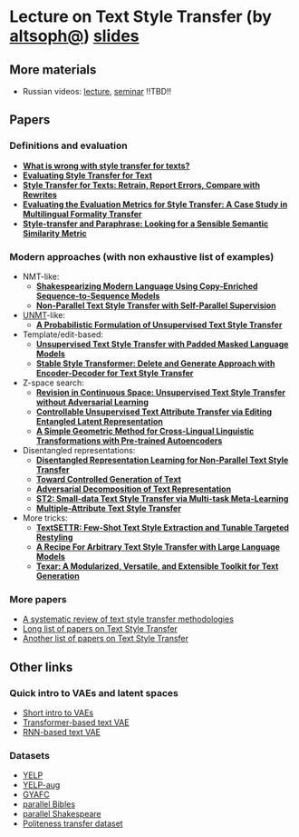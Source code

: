 # Lecture on Text Style Transfer (by [altsoph@](https://github.com/altsoph)) [slides](./202112_shad_text_style_transfer.pdf)

## More materials

* Russian videos: [lecture](https://disk.yandex.ru/i/3JSqKFtgK8S0Tg), [seminar](https://disk.yandex.ru/i/L7qFldlvY5PO_g) !!TBD!!

## Papers

### Definitions and evaluation

* **[What is wrong with style transfer for texts?](https://arxiv.org/abs/1808.04365)**
* **[Evaluating Style Transfer for Text](https://arxiv.org/abs/1904.02295)**
* **[Style Transfer for Texts: Retrain, Report Errors, Compare with Rewrites](https://arxiv.org/abs/1908.06809)**
* **[Evaluating the Evaluation Metrics for Style Transfer: A Case Study in Multilingual Formality Transfer](https://arxiv.org/abs/2110.10668)**
* **[Style-transfer and Paraphrase: Looking for a Sensible Semantic Similarity Metric](https://arxiv.org/abs/2004.05001)**

### Modern approaches (with non exhaustive list of examples)

* NMT-like:
  * **[Shakespearizing Modern Language Using Copy-Enriched Sequence-to-Sequence Models](https://arxiv.org/abs/1707.01161)**
  * **[Non-Parallel Text Style Transfer with Self-Parallel Supervision](https://openreview.net/forum?id=-TSe5o7STVR)**
* [UNMT](https://arxiv.org/abs/1711.00043)-like:
  * **[A Probabilistic Formulation of Unsupervised Text Style Transfer](https://arxiv.org/abs/2002.03912)**
* Template/edit-based:
  * **[Unsupervised Text Style Transfer with Padded Masked Language Models](https://arxiv.org/abs/2010.01054)**
  * **[Stable Style Transformer: Delete and Generate Approach with Encoder-Decoder for Text Style Transfer](https://arxiv.org/abs/2005.12086)**
* Z-space search:
  * **[Revision in Continuous Space: Unsupervised Text Style Transfer without Adversarial Learning](https://arxiv.org/abs/1905.12304)**
  * **[Controllable Unsupervised Text Attribute Transfer via Editing Entangled Latent Representation](https://arxiv.org/abs/1905.12926)**
  * **[A Simple Geometric Method for Cross-Lingual Linguistic Transformations with Pre-trained Autoencoders](https://arxiv.org/abs/2104.03630)**
* Disentangled representations:
  * **[Disentangled Representation Learning for Non-Parallel Text Style Transfer](https://arxiv.org/abs/1808.04339)**
  * **[Toward Controlled Generation of Text](https://arxiv.org/abs/1703.00955)**
  * **[Adversarial Decomposition of Text Representation](https://arxiv.org/abs/1808.09042)**
  * **[ST2: Small-data Text Style Transfer via Multi-task Meta-Learning](https://arxiv.org/abs/2004.11742)**
  * **[Multiple-Attribute Text Style Transfer](https://arxiv.org/abs/1811.00552)**
* More tricks:
  * **[TextSETTR: Few-Shot Text Style Extraction and Tunable Targeted Restyling](https://arxiv.org/abs/2010.03802)**
  * **[A Recipe For Arbitrary Text Style Transfer with Large Language Models](https://arxiv.org/abs/2109.03910)**
  * **[Texar: A Modularized, Versatile, and Extensible Toolkit for Text Generation](https://arxiv.org/abs/1809.00794)**

### More papers

* [A systematic review of text style transfer methodologies](https://arxiv.org/abs/2109.15144)
* [Long list of papers on Text Style Transfer](https://github.com/fuzhenxin/Style-Transfer-in-Text)
* [Another list of papers on Text Style Transfer](https://kgarg8.github.io/Text-Style-Transfer/)

## Other links

### Quick intro to VAEs and latent spaces

* [Short intro to VAEs](https://towardsdatascience.com/understanding-variational-autoencoders-vaes-f70510919f73)
* [Transformer-based text VAE](https://arxiv.org/abs/2004.04092)
* [RNN-based text VAE](https://arxiv.org/abs/1511.06349)

### Datasets

* [YELP](https://www.yelp.com/dataset)
* [YELP-aug](https://arxiv.org/abs/1810.06526)
* [GYAFC](https://arxiv.org/abs/1803.06535)
* [parallel Bibles](https://arxiv.org/abs/1711.04731)
* [parallel Shakespeare](https://github.com/cocoxu/Shakespeare)
* [Politeness transfer dataset](https://github.com/tag-and-generate/politeness-dataset)

